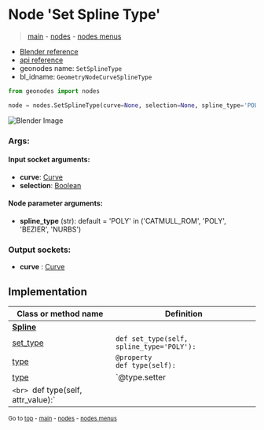 # Node 'Set Spline Type'

> [main](../structure.md) - [nodes](nodes.md) - [nodes menus](nodes_menus.md)

- [Blender reference](https://docs.blender.org/manual/en/latest/modeling/geometry_nodes/curve/set_spline_type.html)
- [api reference](https://docs.blender.org/api/current/bpy.types.GeometryNodeCurveSplineType.html)
- geonodes name: `SetSplineType`
- bl_idname: `GeometryNodeCurveSplineType`

```python
from geonodes import nodes

node = nodes.SetSplineType(curve=None, selection=None, spline_type='POLY')
```

![Blender Image](https://docs.blender.org/manual/en/latest/_images/node-types_GeometryNodeCurveSplineType.webp)

### Args:

#### Input socket arguments:

- **curve**: [Curve](Curve.md)
- **selection**: [Boolean](Boolean.md)

#### Node parameter arguments:

- **spline_type** (str): default = 'POLY' in ('CATMULL_ROM', 'POLY', 'BEZIER', 'NURBS')

### Output sockets:

- **curve** : [Curve](Curve.md)

## Implementation

| Class or method name | Definition |
|----------------------|------------|
| **[Spline](Spline.md)** |
| [set_type](Spline.md#set_type) | `def set_type(self, spline_type='POLY'):` |
| [type](Spline.md#type-property) | `@property`<br> `def type(self):` |
| [type](Spline.md#type) | `@type.setter
`<br> `def type(self, attr_value):` |

<sub>Go to [top](#node-Set-Spline-Type) - [main](../structure.md) - [nodes](nodes.md) - [nodes menus](nodes_menus.md)</sub>

